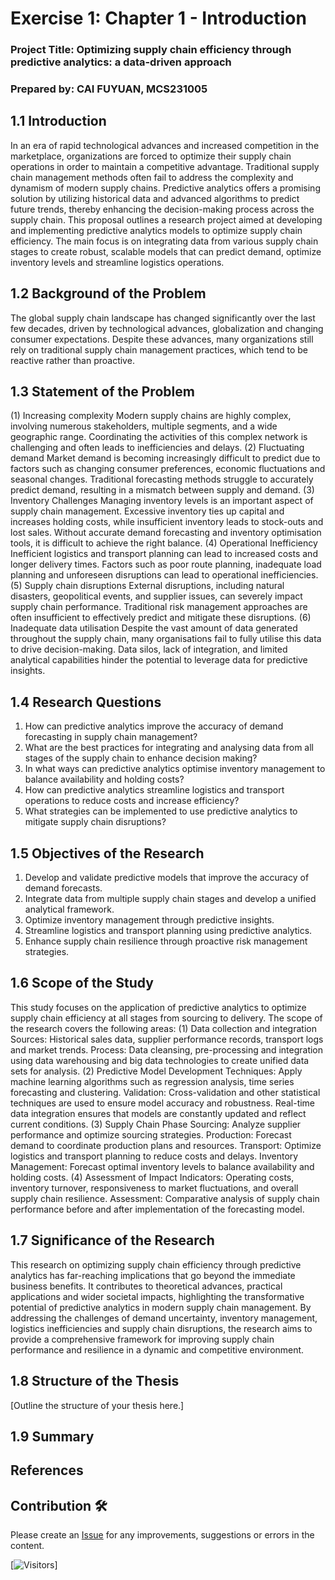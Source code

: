 # Exercise 1:  Chapter 1 - Introduction

### Project Title: Optimizing supply chain efficiency through predictive analytics: a data-driven approach

### Prepared by: CAI FUYUAN, MCS231005

## 1.1 Introduction

In an era of rapid technological advances and increased competition in the marketplace, organizations are forced to optimize their supply chain operations in order to maintain a competitive advantage. Traditional supply chain management methods often fail to address the complexity and dynamism of modern supply chains. Predictive analytics offers a promising solution by utilizing historical data and advanced algorithms to predict future trends, thereby enhancing the decision-making process across the supply chain.
This proposal outlines a research project aimed at developing and implementing predictive analytics models to optimize supply chain efficiency. The main focus is on integrating data from various supply chain stages to create robust, scalable models that can predict demand, optimize inventory levels and streamline logistics operations.

## 1.2 Background of the Problem

The global supply chain landscape has changed significantly over the last few decades, driven by technological advances, globalization and changing consumer expectations. Despite these advances, many organizations still rely on traditional supply chain management practices, which tend to be reactive rather than proactive.

## 1.3 Statement of the Problem

(1) Increasing complexity
Modern supply chains are highly complex, involving numerous stakeholders, multiple segments, and a wide geographic range. Coordinating the activities of this complex network is challenging and often leads to inefficiencies and delays.
(2) Fluctuating demand
Market demand is becoming increasingly difficult to predict due to factors such as changing consumer preferences, economic fluctuations and seasonal changes. Traditional forecasting methods struggle to accurately predict demand, resulting in a mismatch between supply and demand.
(3) Inventory Challenges
Managing inventory levels is an important aspect of supply chain management. Excessive inventory ties up capital and increases holding costs, while insufficient inventory leads to stock-outs and lost sales. Without accurate demand forecasting and inventory optimisation tools, it is difficult to achieve the right balance.
(4) Operational Inefficiency
Inefficient logistics and transport planning can lead to increased costs and longer delivery times. Factors such as poor route planning, inadequate load planning and unforeseen disruptions can lead to operational inefficiencies.
(5) Supply chain disruptions
External disruptions, including natural disasters, geopolitical events, and supplier issues, can severely impact supply chain performance. Traditional risk management approaches are often insufficient to effectively predict and mitigate these disruptions.
(6) Inadequate data utilisation
Despite the vast amount of data generated throughout the supply chain, many organisations fail to fully utilise this data to drive decision-making. Data silos, lack of integration, and limited analytical capabilities hinder the potential to leverage data for predictive insights.

## 1.4 Research Questions

1) How can predictive analytics improve the accuracy of demand forecasting in supply chain management?
2) What are the best practices for integrating and analysing data from all stages of the supply chain to enhance decision making?
3) In what ways can predictive analytics optimise inventory management to balance availability and holding costs?
4) How can predictive analytics streamline logistics and transport operations to reduce costs and increase efficiency?
5) What strategies can be implemented to use predictive analytics to mitigate supply chain disruptions?

## 1.5 Objectives of the Research

1) Develop and validate predictive models that improve the accuracy of demand forecasts.
2) Integrate data from multiple supply chain stages and develop a unified analytical framework.
3) Optimize inventory management through predictive insights.
4) Streamline logistics and transport planning using predictive analytics.
5) Enhance supply chain resilience through proactive risk management strategies.

## 1.6 Scope of the Study

This study focuses on the application of predictive analytics to optimize supply chain efficiency at all stages from sourcing to delivery. The scope of the research covers the following areas:
(1) Data collection and integration
Sources: Historical sales data, supplier performance records, transport logs and market trends.
Process: Data cleansing, pre-processing and integration using data warehousing and big data technologies to create unified data sets for analysis.
(2) Predictive Model Development
Techniques: Apply machine learning algorithms such as regression analysis, time series forecasting and clustering.
Validation: Cross-validation and other statistical techniques are used to ensure model accuracy and robustness. Real-time data integration ensures that models are constantly updated and reflect current conditions.
(3) Supply Chain Phase
Sourcing: Analyze supplier performance and optimize sourcing strategies.
Production: Forecast demand to coordinate production plans and resources.
Transport: Optimize logistics and transport planning to reduce costs and delays.
Inventory Management: Forecast optimal inventory levels to balance availability and holding costs.
(4) Assessment of Impact
Indicators: Operating costs, inventory turnover, responsiveness to market fluctuations, and overall supply chain resilience.
Assessment: Comparative analysis of supply chain performance before and after implementation of the forecasting model.

## 1.7 Significance of the Research

This research on optimizing supply chain efficiency through predictive analytics has far-reaching implications that go beyond the immediate business benefits. It contributes to theoretical advances, practical applications and wider societal impacts, highlighting the transformative potential of predictive analytics in modern supply chain management. By addressing the challenges of demand uncertainty, inventory management, logistics inefficiencies and supply chain disruptions, the research aims to provide a comprehensive framework for improving supply chain performance and resilience in a dynamic and competitive environment.

## 1.8 Structure of the Thesis

[Outline the structure of your thesis here.]

## 1.9 Summary



## References




## Contribution 🛠️
Please create an [Issue](https://github.com/drshahizan/BDM/issues) for any improvements, suggestions or errors in the content.



[![Visitors](https://api.visitorbadge.io/api/visitors?path=https%3A%2F%2Fgithub.com%2Fdrshahizan&labelColor=%23697689&countColor=%23555555&style=plastic)]

